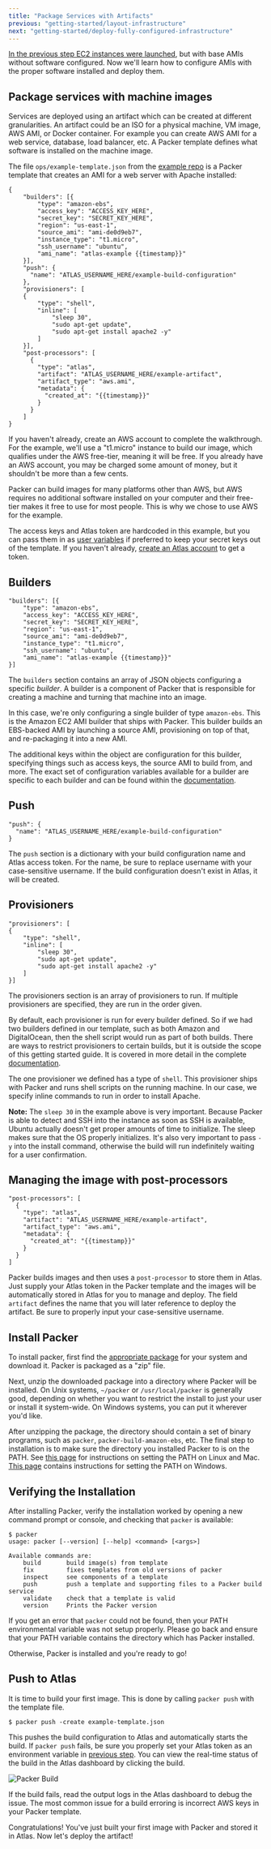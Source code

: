 ```yaml
---
title: "Package Services with Artifacts"
previous: "getting-started/layout-infrastructure"
next: "getting-started/deploy-fully-configured-infrastructure"
---
```

[In the previous step EC2 instances were launched](/help/getting-started/layout-infrastructure), but with base AMIs without software configured. Now we'll learn how to configure AMIs with the proper software installed and deploy them.

## Package services with machine images

Services are deployed using an artifact which can be created at different granularities.
An artifact could be an ISO for a physical machine, VM image, AWS AMI, or Docker container.
For example you can create AWS AMI for a web service, database, load balancer, etc.
A Packer template defines what software is installed on the machine image.

The file `ops/example-template.json` from the [example repo](https://github.com/hashicorp/atlas-examples/tree/master/getting-started) is a Packer template that creates an AMI for a web server with Apache installed:

	{
	    "builders": [{
	        "type": "amazon-ebs",
	        "access_key": "ACCESS_KEY_HERE",
	        "secret_key": "SECRET_KEY_HERE",
	        "region": "us-east-1",
	        "source_ami": "ami-de0d9eb7",
	        "instance_type": "t1.micro",
	        "ssh_username": "ubuntu",
	        "ami_name": "atlas-example {{timestamp}}"
	    }],
	    "push": {
	      "name": "ATLAS_USERNAME_HERE/example-build-configuration"
	    },
	    "provisioners": [
	    {
	        "type": "shell",
	        "inline": [
	            "sleep 30",
	            "sudo apt-get update",
	            "sudo apt-get install apache2 -y"
	        ]
	    }],
	    "post-processors": [
	      {
	        "type": "atlas",
	        "artifact": "ATLAS_USERNAME_HERE/example-artifact",
	        "artifact_type": "aws.ami",
	        "metadata": {
	          "created_at": "{{timestamp}}"
	        }
	      }
	    ]
	}

If you haven't already, create an AWS account to complete the walkthrough. For the example, we'll use a "t1.micro" instance to build our image, which qualifies under the AWS free-tier, meaning it will be free. If you already have an AWS account, you may be charged some amount of money, but it shouldn't be more than a few cents.

Packer can build images for many platforms other than AWS, but AWS requires no additional software installed on your computer and their free-tier makes it free to use for most people. This is why we chose to use AWS for the example.

The access keys and Atlas token are hardcoded in this example, but you can pass them in as
[user variables](https://packer.io/docs/templates/user-variables.html) if preferred
to keep your secret keys out of the template. If you haven't already, [create an Atlas account](https://atlas.hashicorp.com/account/new) to get a token.

## Builders

	"builders": [{
		"type": "amazon-ebs",
		"access_key": "ACCESS_KEY_HERE",
		"secret_key": "SECRET_KEY_HERE",
		"region": "us-east-1",
		"source_ami": "ami-de0d9eb7",
		"instance_type": "t1.micro",
		"ssh_username": "ubuntu",
		"ami_name": "atlas-example {{timestamp}}"
	}]

The `builders` section contains an array of JSON objects configuring a specific _builder_. A
builder is a component of Packer that is responsible for creating a machine
and turning that machine into an image.

In this case, we're only configuring a single builder of type `amazon-ebs`.
This is the Amazon EC2 AMI builder that ships with Packer. This builder
builds an EBS-backed AMI by launching a source AMI, provisioning on top of
that, and re-packaging it into a new AMI.

The additional keys within the object are configuration for this builder, specifying things
such as access keys, the source AMI to build from, and more.
The exact set of configuration variables available for a builder are
specific to each builder and can be found within the [documentation](https://packer.io/docs).

## Push

    "push": {
      "name": "ATLAS_USERNAME_HERE/example-build-configuration"
    }

The `push` section is a dictionary with your build configuration name and Atlas access token. For the name, be sure to replace username with your case-sensitive username. If the build configuration doesn't exist in Atlas, it will be created.

## Provisioners

	"provisioners": [
	{
	    "type": "shell",
	    "inline": [
	        "sleep 30",
	        "sudo apt-get update",
	        "sudo apt-get install apache2 -y"
	    ]
	}]

The provisioners section
is an array of provisioners to run. If multiple provisioners are specified, they
are run in the order given.

By default, each provisioner is run for every builder defined. So if we had
two builders defined in our template, such as both Amazon and DigitalOcean, then
the shell script would run as part of both builds. There are ways to restrict
provisioners to certain builds, but it is outside the scope of this getting
started guide. It is covered in more detail in the complete
[documentation](https://packer.io/docs).

The one provisioner we defined has a type of `shell`. This provisioner
ships with Packer and runs shell scripts on the running machine. In our
case, we specify inline commands to run in order to install Apache.

**Note:** The `sleep 30` in the example above is very important. Because Packer is able to detect and SSH into the instance as soon as SSH is available, Ubuntu actually doesn't get proper amounts of time to initialize. The sleep makes sure that the OS properly initializes. It's also very important to pass `-y` into the install command, otherwise the build will run indefinitely waiting for a user confirmation.

## Managing the image with post-processors

	"post-processors": [
	  {
	    "type": "atlas",
	    "artifact": "ATLAS_USERNAME_HERE/example-artifact",
	    "artifact_type": "aws.ami",
	    "metadata": {
	      "created_at": "{{timestamp}}"
	    }
	  }
	]

Packer builds images and then uses a `post-processor` to store them in Atlas. Just supply your Atlas token in the Packer template and the images will be automatically stored in Atlas for you to manage and deploy. The field `artifact` defines the name that you will later reference to deploy the artifact. Be sure to properly input your case-sensitive username.

## Install Packer

To install packer, first find the [appropriate package](https://packer.io/downloads.html)
for your system and download it. Packer is packaged as a "zip" file.

Next, unzip the downloaded package into a directory where Packer will be
installed. On Unix systems, `~/packer` or `/usr/local/packer` is generally good,
depending on whether you want to restrict the install to just your user
or install it system-wide. On Windows systems, you can put it wherever you'd
like.

After unzipping the package, the directory should contain a set of binary
programs, such as `packer`, `packer-build-amazon-ebs`, etc. The final step
to installation is to make sure the directory you installed Packer to
is on the PATH. See [this page](http://stackoverflow.com/questions/14637979/how-to-permanently-set-path-on-linux)
for instructions on setting the PATH on Linux and Mac.
[This page](http://stackoverflow.com/questions/1618280/where-can-i-set-path-to-make-exe-on-windows)
contains instructions for setting the PATH on Windows.

## Verifying the Installation

After installing Packer, verify the installation worked by opening
a new command prompt or console, and checking that `packer` is available:

	$ packer
	usage: packer [--version] [--help] <command> [<args>]

	Available commands are:
		build       build image(s) from template
		fix         fixes templates from old versions of packer
		inspect     see components of a template
		push        push a template and supporting files to a Packer build service
		validate    check that a template is valid
		version     Prints the Packer version

If you get an error that `packer` could not be found, then your PATH
environmental variable was not setup properly. Please go back and ensure
that your PATH variable contains the directory which has Packer installed.

Otherwise, Packer is installed and you're ready to go!

## Push to Atlas

It is time to build your first image. This is done by calling `packer push` with the template file.

	$ packer push -create example-template.json

This pushes the build configuration to Atlas and automatically starts the build. If `packer push` fails, be sure you properly set your Atlas token as an environment variable in [previous step](/help/getting-started/layout-infrastructure). You can view the real-time status of the build in the Atlas dashboard by clicking the build.

![Packer Build](/help-images/example-packer-build.png)

If the build fails, read the output logs in the Atlas dashboard to debug the issue. The most common issue for a build erroring is incorrect AWS keys in your Packer template.

Congratulations! You've just built your first image with Packer and stored it in Atlas. Now let's deploy the artifact!
